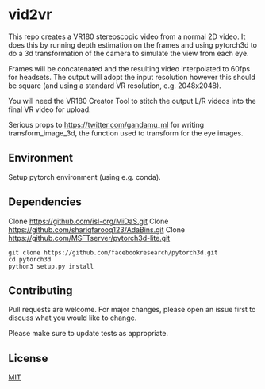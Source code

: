 # vid2vr

This repo creates a VR180 stereoscopic video from a normal 2D video. It does this by running depth estimation on the frames and using pytorch3d to do a 3d transformation of the camera to simulate the view from each eye. 

Frames will be concatenated and the resulting video interpolated to 60fps for headsets. The output will adopt the input resolution however this should be square (and using a standard VR resolution, e.g. 2048x2048).

You will need the VR180 Creator Tool to stitch the output L/R videos into the final VR video for upload.

Serious props to https://twitter.com/gandamu_ml for writing transform_image_3d, the function used to transform for the eye images.

## Environment

Setup pytorch environment (using e.g. conda).

## Dependencies

Clone https://github.com/isl-org/MiDaS.git
Clone https://github.com/shariqfarooq123/AdaBins.git
Clone https://github.com/MSFTserver/pytorch3d-lite.git

```
git clone https://github.com/facebookresearch/pytorch3d.git
cd pytorch3d
python3 setup.py install
```

## Contributing
Pull requests are welcome. For major changes, please open an issue first to discuss what you would like to change.

Please make sure to update tests as appropriate.

## License
[MIT](https://choosealicense.com/licenses/mit/)


